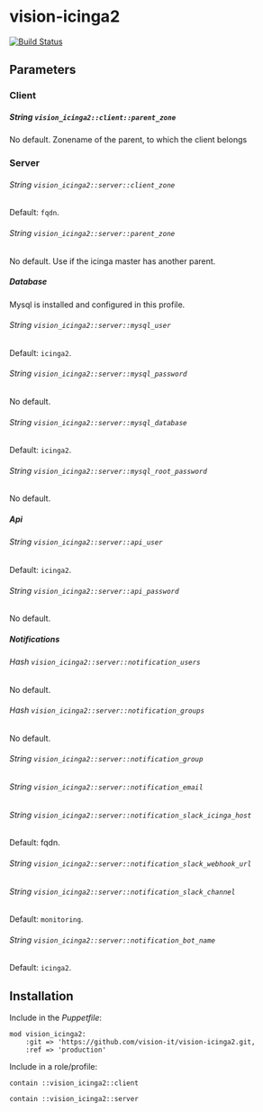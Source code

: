# vision-icinga2

[![Build Status](https://travis-ci.org/vision-it/vision-icinga2.svg?branch=production)](https://travis-ci.org/vision-it/vision-icinga2)

## Parameters
### Client
##### String `vision_icinga2::client::parent_zone`
No default. Zonename of the parent, to which the client belongs

### Server


###### String `vision_icinga2::server::client_zone`
Default: `fqdn`.

###### String `vision_icinga2::server::parent_zone`
No default. Use if the icinga master has another parent.

##### Database
Mysql is installed and configured in this profile.

###### String `vision_icinga2::server::mysql_user`
Default: `icinga2`.

###### String `vision_icinga2::server::mysql_password`
No default.

###### String `vision_icinga2::server::mysql_database`
Default: `icinga2`.

###### String `vision_icinga2::server::mysql_root_password`
No default.

##### Api

###### String `vision_icinga2::server::api_user`
Default: `icinga2`.

###### String `vision_icinga2::server::api_password`
No default.

##### Notifications

###### Hash `vision_icinga2::server::notification_users`
No default.

###### Hash `vision_icinga2::server::notification_groups`
No default.

###### String `vision_icinga2::server::notification_group`
###### String `vision_icinga2::server::notification_email`
###### String `vision_icinga2::server::notification_slack_icinga_host`
Default: fqdn.
###### String `vision_icinga2::server::notification_slack_webhook_url`
###### String `vision_icinga2::server::notification_slack_channel`
Default: `monitoring`.
###### String `vision_icinga2::server::notification_bot_name`
Default: `icinga2`.

## Installation

Include in the *Puppetfile*:

```
mod vision_icinga2:
    :git => 'https://github.com/vision-it/vision-icinga2.git,
    :ref => 'production'
```

Include in a role/profile:

```puppet
contain ::vision_icinga2::client

contain ::vision_icinga2::server
```

